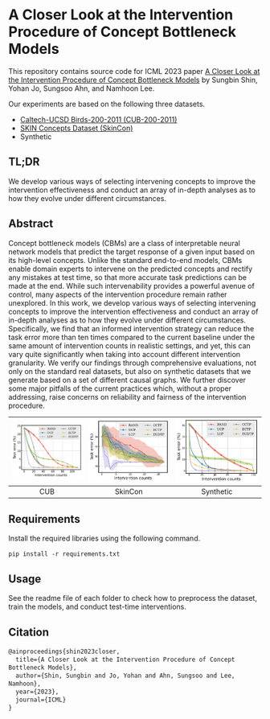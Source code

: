 # A Closer Look at the Intervention Procedure of Concept Bottleneck Models

This repository contains source code for ICML 2023 paper [A Closer Look at the Intervention Procedure of Concept Bottleneck Models](https://arxiv.org/abs/2302.14260) by Sungbin Shin, Yohan Jo, Sungsoo Ahn, and Namhoon Lee.

Our experiments are based on the following three datasets.

- [Caltech-UCSD Birds-200-2011 (CUB-200-2011)](https://www.vision.caltech.edu/datasets/cub_200_2011/)
- [SKIN Concepts Dataset (SkinCon)](https://skincon-dataset.github.io/)
- Synthetic

## TL;DR
We develop various ways of selecting intervening concepts to improve the intervention effectiveness and conduct an array of in-depth analyses as to how they evolve under different circumstances.

## Abstract
Concept bottleneck models (CBMs) are a class of interpretable neural network models that predict the target response of a given input based on its high-level concepts.
Unlike the standard end-to-end models, CBMs enable domain experts to intervene on the predicted concepts and rectify any mistakes at test time, so that more accurate task predictions can be made at the end.
While such intervenability provides a powerful avenue of control, many aspects of the intervention procedure remain rather unexplored.
In this work, we develop various ways of selecting intervening concepts to improve the intervention effectiveness and conduct an array of in-depth analyses as to how they evolve under different circumstances.
Specifically, we find that an informed intervention strategy can reduce the task error more than ten times compared to the current baseline under the same amount of intervention counts in realistic settings, and yet, this can vary quite significantly when taking into account different intervention granularity.
We verify our findings through comprehensive evaluations, not only on the standard real datasets, but also on synthetic datasets that we generate based on a set of different causal graphs.
We further discover some major pitfalls of the current practices which, without a proper addressing, raise concerns on reliability and fairness of the intervention procedure.


|      ![fig](./figures/cub_main_result.png)    |  ![fig](./figures/skincon_main_result.png)   |  ![fig](./figures/synthetic_main_result.png)     |
|:--------------:|:----------:|:----------------------:|
| CUB | SkinCon | Synthetic |

## Requirements

Install the required libraries using the following command.
```
pip install -r requirements.txt
```

## Usage
See the readme file of each folder to check how to preprocess the dataset, train the models, and conduct test-time interventions.

## Citation

```
@ainproceedings{shin2023closer,
  title={A Closer Look at the Intervention Procedure of Concept Bottleneck Models}, 
  author={Shin, Sungbin and Jo, Yohan and Ahn, Sungsoo and Lee, Namhoon},
  year={2023},
  journal={ICML}
}
```